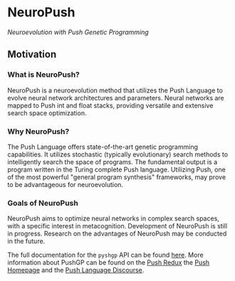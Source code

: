 # NeuroPush

*Neuroevolution with Push Genetic Programming*

## Motivation

### What is NeuroPush?

NeuroPush is a neuroevolution method that utilizes the Push Language to evolve neural network architectures and parameters. Neural networks are mapped to Push int and float stacks, providing versatile and extensive search space optimization.

### Why NeuroPush?

The Push Language offers state-of-the-art genetic programming capabilities. It utilizes stochastic (typically evolutionary) search methods to intelligently search the space of programs. The fundamental output is a program written in the Turing complete Push language. Utilizing Push, one of the most powerful "general program synthesis" frameworks, may prove to be advantageous for neuroevolution.

### Goals of NeuroPush

NeuroPush aims to optimize neural networks in complex search spaces, with a specific interest in metacognition. Development of NeuroPush is still in progress. Research on the advantages of NeuroPush may be conducted in the future.

The full documentation for the `pyshgp` API  can be found [here](http://erp12.github.io/pyshgp).
More information about PushGP can be found on the [Push Redux](https://erp12.github.io/push-redux/) the [Push Homepage](http://faculty.hampshire.edu/lspector/push.html) and the [Push Language Discourse](https://Push-language.hampshire.edu).
